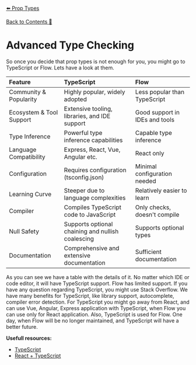 [⬅️ Prop Types](prop-types.md)

[Back to Contents 📑](../../../README.md#module-2)

# Advanced Type Checking

So once you decide that prop types is not enough for you, you might go to TypeScript or Flow. Lets have a look at them.

| Feature                  | TypeScript                                        | Flow                           |
| :----------------------- | :------------------------------------------------ | :----------------------------- |
| Community & Popularity   | Highly popular, widely adopted                    | Less popular than TypeScript   |
| Ecosystem & Tool Support | Extensive tooling, libraries, and IDE support     | Good support in IDEs and tools |
| Type Inference           | Powerful type inference capabilities              | Capable type inference         |
| Language Compatibility   | Express, React, Vue, Angular etc.                 | React only                     |
| Configuration            | Requires configuration (tsconfig.json)            | Minimal configuration needed   |
| Learning Curve           | Steeper due to language complexities              | Relatively easier to learn     |
| Compiler                 | Compiles TypeScript code to JavaScript            | Only checks, doesn't compile   |
| Null Safety              | Supports optional chaining and nullish coalescing | Supports optional types        |
| Documentation            | Comprehensive and extensive documentation         | Sufficient documentation       |

As you can see we have a table with the details of it.
No matter which IDE or code editor, it will have TypeScript support.
Flow has limited support.
If you have any question regarding TypeScript, you might use Stack Overflow.
We have many benefits for TypeScript, like library support, autocomplete, compiler error detection.
For TypeScript you might go away from React, and can use Vue, Angular, Express application with TypeScript, when Flow you can use only for React application.
Also, TypeScript is used for Flow.
One day, when Flow will be no longer maintained, and TypeScript will have a better future.

**Usefull resources:**

- [TypeScript](https://www.typescriptlang.org/)
- [React + TypeScript](https://react.dev/learn/typescript)
